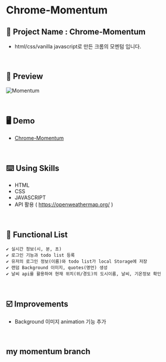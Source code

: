 # Chrome-Momentum

## 📅 Project Name : Chrome-Momentum
* html/css/vanilla javascript로 만든 크롬의 모멘텀 입니다.

<br/>


## 📱 Preview

![Momentum](https://user-images.githubusercontent.com/39701029/149966307-af955098-a19c-4dfc-95fe-b52aa2d08dad.jpg)

<br/>

## 🖥 Demo
- [Chrome-Momentum](https://hlpark0209.github.io/Chrome-Momentum/)

<br/>

## ⌨️ Using Skills

* HTML    
* CSS    
* JAVASCRIPT
* API 활용 ( https://openweathermap.org/ )    

<br/>

## 📑 Functional List
```
✔️ 실시간 정보(시, 분, 초)
✔️ 로그인 기능과 todo list 등록
✔️ 유저의 로그인 정보(이름)와 todo list가 local Storage에 저장
✔️ 랜덤 Background 이미지, quotes(명언) 생성
✔️ 날씨 api를 활용하여 현재 위치(위/경도)의 도시이름, 날씨, 기온정보 확인
```
<br/>

## ☑️ Improvements

* Background 이미지 animation 기능 추가

<br/>

## my momentum branch


<br/>
